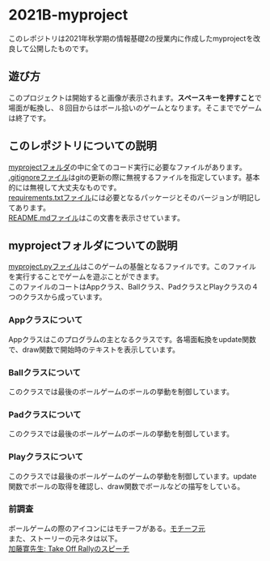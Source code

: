 # 2021B-myproject

このレポジトリは2021年秋学期の情報基礎2の授業内に作成したmyprojectを改良して公開したものです。<br>

## 遊び方

このプロジェクトは開始すると画像が表示されます。**スペースキーを押すこと**で場面が転換し、８回目からはボール拾いのゲームとなります。そこまででゲームは終了です。

## このレポジトリについての説明
[myprojectフォルダ](myproject)の中に全てのコード実行に必要なファイルがあります。　　<br>
[.gitignoreファイル](.gitignore)はgitの更新の際に無視するファイルを指定しています。基本的には無視して大丈夫なものです。<br>
[requirements.txtファイル](requirements.txt)には必要となるパッケージとそのバージョンが明記してあります。  <br>
[README.mdファイル](README.md)はこの文書を表示させています。<br>

## myprojectフォルダについての説明

[myproject.pyファイル](myproject.py)はこのゲームの基盤となるファイルです。このファイルを実行することでゲームを遊ぶことができます。　<br>
このファイルのコートはAppクラス、Ballクラス、PadクラスとPlayクラスの４つのクラスから成っています。  
### Appクラスについて
Appクラスはこのプログラムの主となるクラスです。各場面転換をupdate関数で、draw関数で開始時のテキストを表示しています。<br>
### Ballクラスについて
このクラスでは最後のボールゲームのボールの挙動を制御しています。<br>
### Padクラスについて
このクラスでは最後のボールゲームのボールの挙動を制御しています。<br>
### Playクラスについて
このクラスでは最後のボールゲームのゲームの挙動を制御しています。update関数でボールの取得を確認し、draw関数でボールなどの描写をしている。<br>

### 前調査
ボールゲームの際のアイコンにはモチーフがある。[モチーフ元](https://www.susumuhirasawa.online/2022zcon)<br>
また、ストーリーの元ネタは以下。<br>
[加藤寛先生: Take Off Rallyのスピーチ](https://youtu.be/axhCdim2njc)
